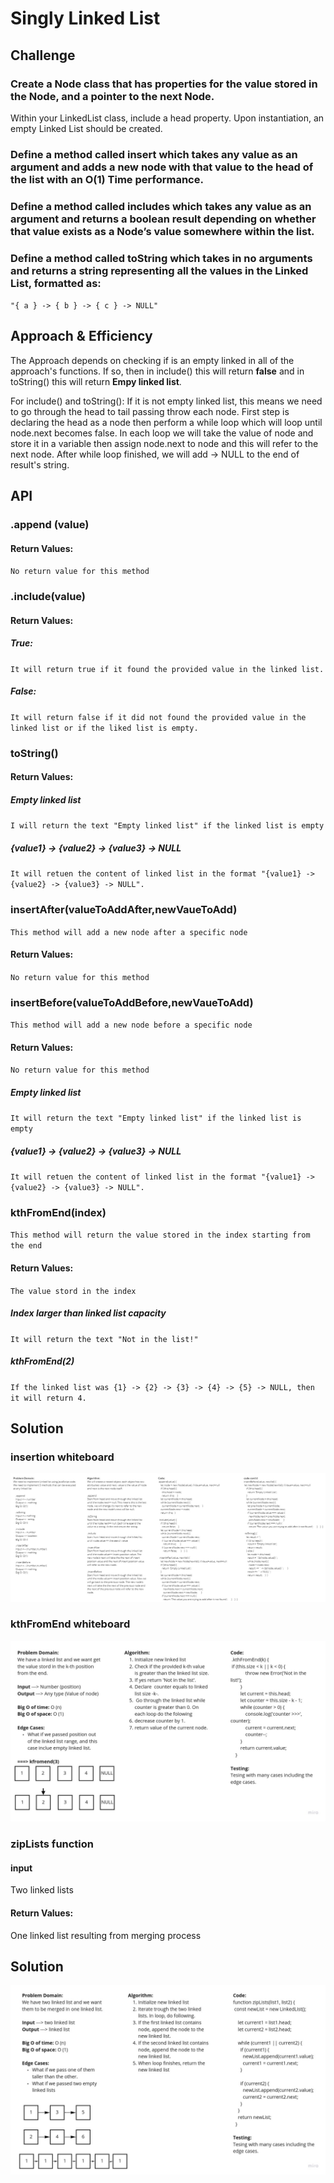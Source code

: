 # Singly Linked List
<!-- Short summary or background information -->

## Challenge
### Create a Node class that has properties for the value stored in the Node, and a pointer to the next Node.
Within your LinkedList class, include a head property. Upon instantiation, an empty Linked List should be created.
### Define a method called insert which takes any value as an argument and adds a new node with that value to the head of the list with an O(1) Time performance.
### Define a method called includes which takes any value as an argument and returns a boolean result depending on whether that value exists as a Node’s value somewhere within the list.
### Define a method called toString which takes in no arguments and returns a string representing all the values in the Linked List, formatted as:
`"{ a } -> { b } -> { c } -> NULL"`

## Approach & Efficiency

The Approach depends on checking if is an empty linked in all of the approach's functions. If so, then in include() this will return **false** and in toString() this will return **Empy linked list**.

For include() and toString(): If it is not empty linked list, this means we need to go through the head to tail passing throw each node.
First step is declaring the head as a node then perform a while loop which will loop until node.next becomes false.
In each loop we will take the value of node and store it in a variable then assign node.next to node and this will refer to the next node.
After while loop finished, we will add -> NULL to the end of result's string.
## API
<!-- Description of each method publicly available to your Linked List -->
### .append   (value)
#### Return Values:
`No return value for this method`

### .include(value)
#### Return Values:
##### True:
`It will return true if it found the provided value in the linked list.`
##### False:
`It will return false if it did not found the provided value in the linked list or if the liked list is empty.`

### toString()
#### Return Values:
##### Empty linked list
`I will return the text "Empty linked list" if the linked list is empty`
##### {value1} -> {value2} -> {value3} -> NULL
`It will retuen the content of linked list in the format "{value1} -> {value2} -> {value3} -> NULL".`

### insertAfter(valueToAddAfter,newVaueToAdd)
`This method will add a new node after a specific node`
#### Return Values:
`No return value for this method`

### insertBefore(valueToAddBefore,newVaueToAdd)
`This method will add a new node before a specific node`
#### Return Values:
`No return value for this method`

##### Empty linked list
`It will return the text "Empty linked list" if the linked list is empty`
##### {value1} -> {value2} -> {value3} -> NULL
`It will retuen the content of linked list in the format "{value1} -> {value2} -> {value3} -> NULL".`


### kthFromEnd(index)
`This method will return the value stored in the index starting from the end `
#### Return Values:
`The value stord in the index`

##### Index larger than linked list capacity
`It will return the text "Not in the list!"`
##### kthFromEnd(2)
`If the linked list was {1} -> {2} -> {3} -> {4} -> {5} -> NULL, then it will return 4.`

## Solution
<!-- Embedded whiteboard image -->
### insertion whiteboard
![whiteboard image](../assets/ll-insertions.jpg)

### kthFromEnd whiteboard
![whiteboard image](../assets/ll-kth-from-end.jpg)

### zipLists function
#### input
Two linked lists

#### Return Values:
One linked list resulting from merging process

## Solution
<!-- Embedded whiteboard image -->
![whiteboard image](../assets/ll-zip.jpg)





